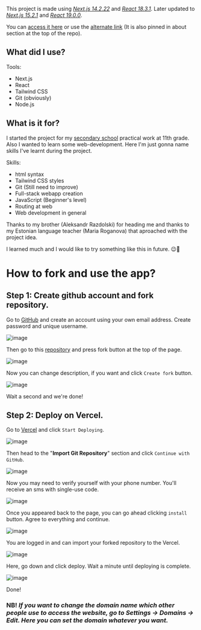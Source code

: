 This project is made using [*Next.js 14.2.22*](https://nextjs.org/) and [*React 18.3.1*](https://react.dev/). Later updated to <ins>*Next.js 15.2.1*</ins> and <ins>*React 19.0.0*</ins>.

You can [access it here](https.//harid.tech/) or use  the [alternate link](https://liikuma-kutsuv-lvg.vercel.app) (It is also pinned in about section at the top of the repo).

## What did I use?

Tools:
- Next.js
- React
- Tailwind CSS
- Git (obviously)
- Node.js

## What is it for?

I started the project for my [secondary school](https://www.laveg.edu.ee/et) practical work at 11th grade. Also I wanted to learn some web-development. Here I'm just gonna name skills I've learnt during the project.

Skills:
- html syntax
- Tailwind CSS styles
- Git (Still need to improve)
- Full-stack webapp creation
- JavaScript (Beginner's level)
- Routing at web
- Web development in general

Thanks to my brother (Aleksandr Razdolski) for heading me and thanks to my Estonian language teacher (Maria Roganova) that aproached with the project idea.

I learned much and I would like to try something like this in future. 😉🤙

# How to fork and use the app?

## Step 1: Create github account and fork repository.

Go to [GitHub](https://github.com/signup) and create an account using your own email address. Create password and unique username.

![image](https://raw.githubusercontent.com/Haridula/LiikumaKutsuvLVG/refs/heads/main/public/assets/images/account-create.png)

Then go to this [repository](https://github.com/Haridula/LiikumaKutsuvLVG) and press fork button at the top of the page.

![image](https://raw.githubusercontent.com/Haridula/LiikumaKutsuvLVG/refs/heads/main/public/assets/images/fork1.png)

Now you can change description, if you want and click `Create fork` button.

![image](https://raw.githubusercontent.com/Haridula/LiikumaKutsuvLVG/refs/heads/main/public/assets/images/fork2.png)

Wait a second and we're done!

## Step 2: Deploy on Vercel.

Go to [Vercel](https://vercel.com/) and click `Start Deploying`.

![image](https://raw.githubusercontent.com/Haridula/LiikumaKutsuvLVG/refs/heads/main/public/assets/images/start-deploying.png)

Then head to the "**Import Git Repository**" section and click `Continue with GitHub`.

![image](https://github.com/Haridula/LiikumaKutsuvLVG/blob/main/public/assets/images/continue-with-github.png)

Now you may need to verify yourself with your phone number. You'll receive an sms with single-use code.

![image](https://raw.githubusercontent.com/Haridula/LiikumaKutsuvLVG/refs/heads/main/public/assets/images/verefication.png)

Once you appeared back to the page, you can go ahead clicking `install` button. Agree to everything and continue.

![image](https://raw.githubusercontent.com/Haridula/LiikumaKutsuvLVG/refs/heads/main/public/assets/images/install-vercel-github.png)

You are logged in and can import your forked repository to the Vercel.

![image](https://raw.githubusercontent.com/Haridula/LiikumaKutsuvLVG/refs/heads/main/public/assets/images/import-repo.png)

Here, go down and click deploy. Wait a minute until deploying is complete.

![image](https://raw.githubusercontent.com/Haridula/LiikumaKutsuvLVG/refs/heads/main/public/assets/images/deploy.png)

Done!

### **NB!** *If you want to change the domain name which other people use to access the website, go to Settings -> Domains -> Edit. Here you can set the domain whatever you want.*